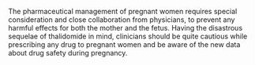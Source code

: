 The pharmaceutical management of pregnant women requires special consideration and close collaboration from physicians, to prevent any harmful effects for both the mother and the fetus. Having the disastrous sequelae of thalidomide in mind, clinicians should be quite cautious while prescribing any drug to pregnant women and be aware of the new data about drug safety during pregnancy.